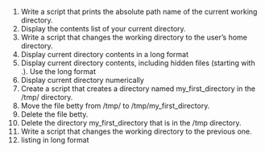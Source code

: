 1. Write a script that prints the absolute path name of the current working directory.
2. Display the contents list of your current directory.
3. Write a script that changes the working directory to the user’s home directory.
4. Display current directory contents in a long format
5. Display current directory contents, including hidden files (starting with .). Use the long format
6. Display current directory numerically
7. Create a script that creates a directory named my_first_directory in the /tmp/ directory.
8. Move the file betty from /tmp/ to /tmp/my_first_directory.
8. Delete the file betty.
10. Delete the directory my_first_directory that is in the /tmp directory.
10. Write a script that changes the working directory to the previous one.
12. listing in long format
